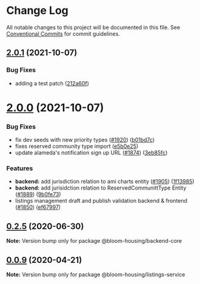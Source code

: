 # Change Log

All notable changes to this project will be documented in this file.
See [Conventional Commits](https://conventionalcommits.org) for commit guidelines.

## [2.0.1](https://github.com/bloom-housing/bloom/compare/v2.0.0...v2.0.1) (2021-10-07)


### Bug Fixes

* adding a test patch ([212a60f](https://github.com/bloom-housing/bloom/commit/212a60f2edd7bd71716b80368f5f11456369e950))





# [2.0.0](https://github.com/bloom-housing/bloom/compare/v1.0.5...v2.0.0) (2021-10-07)


### Bug Fixes

* fix dev seeds with new priority types ([#1920](https://github.com/bloom-housing/bloom/issues/1920)) ([b01bd7c](https://github.com/bloom-housing/bloom/commit/b01bd7ca2c1ba3ba7948ad8213a0939375003d90))
* fixes reserved community type import ([e5b0e25](https://github.com/bloom-housing/bloom/commit/e5b0e25f556af6cdcdf05d79825736dddcd1e105))
* update alameda's notification sign up URL ([#1874](https://github.com/bloom-housing/bloom/issues/1874)) ([3eb85fc](https://github.com/bloom-housing/bloom/commit/3eb85fccf7521e32f3d1f369e706cec0c078b536))


### Features

* **backend:** add jurisdiction relation to ami charts entity ([#1905](https://github.com/bloom-housing/bloom/issues/1905)) ([1f13985](https://github.com/bloom-housing/bloom/commit/1f13985142c7908b4c37eaf0fbbbad0ad660f014))
* **backend:** add jurisidction relation to ReservedCommunittType Entity ([#1889](https://github.com/bloom-housing/bloom/issues/1889)) ([9b0fe73](https://github.com/bloom-housing/bloom/commit/9b0fe73fe9ed1349584e119f235cb66f6e68785f))
* listings management draft and publish validation backend & frontend ([#1850](https://github.com/bloom-housing/bloom/issues/1850)) ([ef67997](https://github.com/bloom-housing/bloom/commit/ef67997a056c6f1f758d2fa67bf877d4a3d897ab))





## [0.2.5](https://github.com/bloom-housing/bloom/compare/v0.2.3...v0.2.5) (2020-06-30)

**Note:** Version bump only for package @bloom-housing/backend-core

## [0.0.9](https://github.com/bloom-housing/bloom/compare/v0.0.2...v0.0.9) (2020-04-21)

**Note:** Version bump only for package @bloom-housing/listings-service
